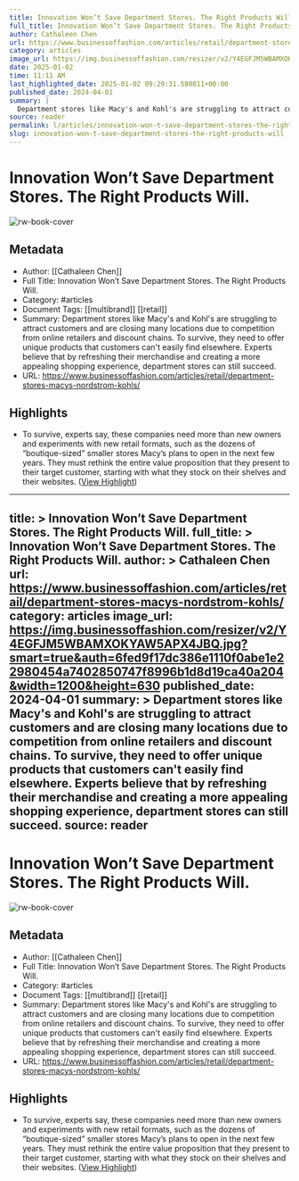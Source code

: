 ```yaml
---
title: Innovation Won’t Save Department Stores. The Right Products Will.
full_title: Innovation Won’t Save Department Stores. The Right Products Will.
author: Cathaleen Chen
url: https://www.businessoffashion.com/articles/retail/department-stores-macys-nordstrom-kohls/
category: articles
image_url: https://img.businessoffashion.com/resizer/v2/Y4EGFJM5WBAMXOKYAW5APX4JBQ.jpg?smart=true&auth=6fed9f17dc386e1110f0abe1e22980454a7402850747f8996b1d8d19ca40a204&width=1200&height=630
date: 2025-01-02
time: 11:11 AM
last_highlighted_date: 2025-01-02 09:29:31.580811+00:00
published_date: 2024-04-01
summary: |
  Department stores like Macy's and Kohl's are struggling to attract customers and are closing many locations due to competition from online retailers and discount chains. To survive, they need to offer unique products that customers can't easily find elsewhere. Experts believe that by refreshing their merchandise and creating a more appealing shopping experience, department stores can still succeed.
source: reader
permalink: l/articles/innovation-won-t-save-department-stores-the-right-products-will
slug: innovation-won-t-save-department-stores-the-right-products-will
---
```

# Innovation Won’t Save Department Stores. The Right Products Will.

![rw-book-cover](https://img.businessoffashion.com/resizer/v2/Y4EGFJM5WBAMXOKYAW5APX4JBQ.jpg?smart=true&auth=6fed9f17dc386e1110f0abe1e22980454a7402850747f8996b1d8d19ca40a204&width=1200&height=630)

## Metadata
- Author: [[Cathaleen Chen]]
- Full Title: Innovation Won’t Save Department Stores. The Right Products Will.
- Category: #articles
- Document Tags: [[multibrand]] [[retail]] 
- Summary: Department stores like Macy's and Kohl's are struggling to attract customers and are closing many locations due to competition from online retailers and discount chains. To survive, they need to offer unique products that customers can't easily find elsewhere. Experts believe that by refreshing their merchandise and creating a more appealing shopping experience, department stores can still succeed.
- URL: https://www.businessoffashion.com/articles/retail/department-stores-macys-nordstrom-kohls/

## Highlights
- To survive, experts say, these companies need more than new owners and experiments with new retail formats, such as the dozens of “boutique-sized” smaller stores Macy’s plans to open in the next few years. They must rethink the entire value proposition that they present to their target customer, starting with what they stock on their shelves and their websites. ([View Highlight](https://read.readwise.io/read/01jgk5jg8rer97bz77n30q7aq4))


---
title: >
  Innovation Won’t Save Department Stores. The Right Products Will.
full_title: >
  Innovation Won’t Save Department Stores. The Right Products Will.
author: >
  Cathaleen Chen
url: https://www.businessoffashion.com/articles/retail/department-stores-macys-nordstrom-kohls/
category: articles
image_url: https://img.businessoffashion.com/resizer/v2/Y4EGFJM5WBAMXOKYAW5APX4JBQ.jpg?smart=true&auth=6fed9f17dc386e1110f0abe1e22980454a7402850747f8996b1d8d19ca40a204&width=1200&height=630
published_date: 2024-04-01
summary: >
  Department stores like Macy's and Kohl's are struggling to attract customers and are closing many locations due to competition from online retailers and discount chains. To survive, they need to offer unique products that customers can't easily find elsewhere. Experts believe that by refreshing their merchandise and creating a more appealing shopping experience, department stores can still succeed.
source: reader
---
# Innovation Won’t Save Department Stores. The Right Products Will.

![rw-book-cover](https://img.businessoffashion.com/resizer/v2/Y4EGFJM5WBAMXOKYAW5APX4JBQ.jpg?smart=true&auth=6fed9f17dc386e1110f0abe1e22980454a7402850747f8996b1d8d19ca40a204&width=1200&height=630)

## Metadata
- Author: [[Cathaleen Chen]]
- Full Title: Innovation Won’t Save Department Stores. The Right Products Will.
- Category: #articles
- Document Tags: [[multibrand]] [[retail]] 
- Summary: Department stores like Macy's and Kohl's are struggling to attract customers and are closing many locations due to competition from online retailers and discount chains. To survive, they need to offer unique products that customers can't easily find elsewhere. Experts believe that by refreshing their merchandise and creating a more appealing shopping experience, department stores can still succeed.
- URL: https://www.businessoffashion.com/articles/retail/department-stores-macys-nordstrom-kohls/

## Highlights
- To survive, experts say, these companies need more than new owners and experiments with new retail formats, such as the dozens of “boutique-sized” smaller stores Macy’s plans to open in the next few years. They must rethink the entire value proposition that they present to their target customer, starting with what they stock on their shelves and their websites. ([View Highlight](https://read.readwise.io/read/01jgk5jg8rer97bz77n30q7aq4))


